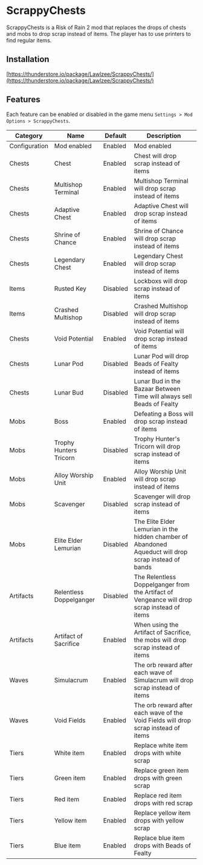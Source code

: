# ScrappyChests

ScrappyChests is a Risk of Rain 2 mod that replaces the drops of chests and mobs to drop scrap instead of items. The player has to use printers to find regular items.

## Installation

[https://thunderstore.io/package/Lawlzee/ScrappyChests/](https://thunderstore.io/package/Lawlzee/ScrappyChests/)

## Features

Each feature can be enabled or disabled in the game menu `Settings > Mod Options > ScrappyChests`.

|Category|Name|Default|Description|
|--|--|--|--|
|Configuration|Mod enabled|Enabled|Mod enabled|
|Chests|Chest|Enabled|Chest will drop scrap instead of items|
|Chests|Multishop Terminal|Enabled|Multishop Terminal will drop scrap instead of items|
|Chests|Adaptive Chest|Enabled|Adaptive Chest will drop scrap instead of items|
|Chests|Shrine of Chance|Enabled|Shrine of Chance will drop scrap instead of items|
|Chests|Legendary Chest|Enabled|Legendary Chest will drop scrap instead of items|
|Items|Rusted Key|Disabled|Lockboxs will drop scrap instead of items|
|Items|Crashed Multishop|Disabled|Crashed Multishop will drop scrap instead of items|
|Chests|Void Potential|Enabled|Void Potential will drop scrap instead of items|
|Chests|Lunar Pod|Disabled|Lunar Pod will drop Beads of Fealty instead of items|
|Chests|Lunar Bud|Disabled|Lunar Bud in the Bazaar Between Time will always sell Beads of Fealty|
|Mobs|Boss|Enabled|Defeating a Boss will drop scrap instead of items|
|Mobs|Trophy Hunters Tricorn|Disabled|Trophy Hunter's Tricorn will drop scrap instead of items|
|Mobs|Alloy Worship Unit|Enabled|Alloy Worship Unit will drop scrap instead of items|
|Mobs|Scavenger|Disabled|Scavenger will drop scrap instead of items|
|Mobs|Elite Elder Lemurian|Disabled|The Elite Elder Lemurian in the hidden chamber of Abandoned Aqueduct will drop scrap instead of bands|
|Artifacts|Relentless Doppelganger|Disabled|The Relentless Doppelganger from the Artifact of Vengeance will drop scrap instead of items|
|Artifacts|Artifact of Sacrifice|Enabled|When using the Artifact of Sacrifice, the mobs will drop scrap instead of items|
|Waves|Simulacrum|Enabled|The orb reward after each wave of Simulacrum will drop scrap instead of items|
|Waves|Void Fields|Enabled|The orb reward after each wave of the Void Fields will drop scrap instead of items|
|Tiers|White item|Enabled|Replace white item drops with white scrap|
|Tiers|Green item|Enabled|Replace green item drops with green scrap|
|Tiers|Red item|Enabled|Replace red item drops with red scrap|
|Tiers|Yellow item|Enabled|Replace yellow item drops with yellow scrap|
|Tiers|Blue item|Enabled|Replace blue item drops with Beads of Fealty|